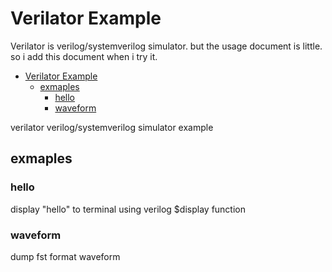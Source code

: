 # Verilator Example

Verilator is verilog/systemverilog simulator. but the usage document is little. so i add this document when i try it.

<!-- TOC -->

- [Verilator Example](#verilator-example)
    - [exmaples](#exmaples)
        - [hello](#hello)
        - [waveform](#waveform)

<!-- /TOC -->

verilator verilog/systemverilog simulator example 

## exmaples

### hello

display "hello" to terminal using verilog $display function

### waveform

dump fst format waveform
